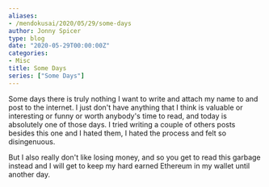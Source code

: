 ```yaml
---
aliases:
- /mendokusai/2020/05/29/some-days
author: Jonny Spicer
type: blog
date: "2020-05-29T00:00:00Z"
categories:
- Misc
title: Some Days
series: ["Some Days"]
---
```

Some days there is truly nothing I want to write and attach my name to and post to the internet. I just don't have anything that I think is valuable or interesting or funny or worth
anybody's time to read, and today is absolutely one of those days. I tried writing a couple of others posts besides this one and I hated them, I hated the process and felt so
disingenuous.

But I also really don't like losing money, and so you get to read this garbage instead and I will get to keep my hard earned Ethereum in my wallet until another day.
